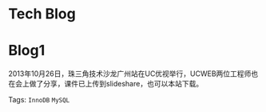# Tech Blog

# Blog1

2013年10月26日，珠三角技术沙龙广州站在UC优视举行，UCWEB两位工程师也在会上做了分享，课件已上传到slideshare，也可以本站下载。

Tags: `InnoDB` `MySQL`

